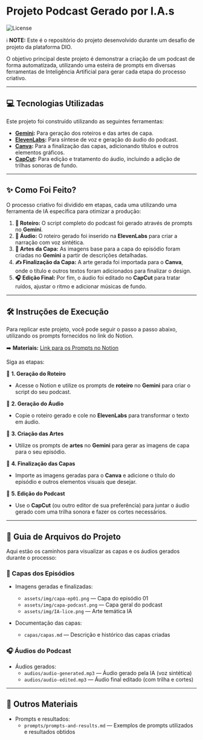 # Projeto Podcast Gerado por I.A.s

![License](https://img.shields.io/badge/license-MIT-blue.svg)

ℹ️ **NOTE:** Este é o repositório do projeto desenvolvido durante um desafio de projeto da plataforma DIO.

O objetivo principal deste projeto é demonstrar a criação de um podcast de forma automatizada, utilizando uma esteira de prompts em diversas ferramentas de Inteligência Artificial para gerar cada etapa do processo criativo.

---

## 💻 Tecnologias Utilizadas

Este projeto foi construído utilizando as seguintes ferramentas:

* **[Gemini](https://gemini.google.com/):** Para geração dos roteiros e das artes de capa.
* **[ElevenLabs](https://elevenlabs.io/):** Para síntese de voz e geração do áudio do podcast.
* **[Canva](https://www.canva.com/):** Para a finalização das capas, adicionando títulos e outros elementos gráficos.
* **[CapCut](https://www.capcut.com/):** Para edição e tratamento do áudio, incluindo a adição de trilhas sonoras de fundo.

---

## ✨ Como Foi Feito?

O processo criativo foi dividido em etapas, cada uma utilizando uma ferramenta de IA específica para otimizar a produção:

1.  **📄 Roteiro:** O script completo do podcast foi gerado através de prompts no **Gemini**.
2.  **🎤 Áudio:** O roteiro gerado foi inserido na **ElevenLabs** para criar a narração com voz sintética.
3.  **🎨 Artes da Capa:** As imagens base para a capa do episódio foram criadas no **Gemini** a partir de descrições detalhadas.
4.  **✍️ Finalização da Capa:** A arte gerada foi importada para o **Canva**, onde o título e outros textos foram adicionados para finalizar o design.
5.  **🎧 Edição Final:** Por fim, o áudio foi editado no **CapCut** para tratar ruídos, ajustar o ritmo e adicionar músicas de fundo.

---

## 🛠️ Instruções de Execução

Para replicar este projeto, você pode seguir o passo a passo abaixo, utilizando os prompts fornecidos no link do Notion.

➡️ **Materiais:** [Link para os Prompts no Notion](SEU_LINK_AQUI)

Siga as etapas:

🤖 **1. Geração do Roteiro**
* Acesse o Notion e utilize os prompts de **roteiro** no **Gemini** para criar o script do seu podcast.

🤖 **2. Geração do Áudio**
* Copie o roteiro gerado e cole no **ElevenLabs** para transformar o texto em áudio.

🤖 **3. Criação das Artes**
* Utilize os prompts de **artes** no **Gemini** para gerar as imagens de capa para o seu episódio.

🤖 **4. Finalização das Capas**
* Importe as imagens geradas para o **Canva** e adicione o título do episódio e outros elementos visuais que desejar.

🤖 **5. Edição do Podcast**
* Use o **CapCut** (ou outro editor de sua preferência) para juntar o áudio gerado com uma trilha sonora e fazer os cortes necessários.

---

## 📂 Guia de Arquivos do Projeto

Aqui estão os caminhos para visualizar as capas e os áudios gerados durante o processo:

### 🎨 Capas dos Episódios

- Imagens geradas e finalizadas:
	- `assets/img/capa-ep01.png` — Capa do episódio 01
	- `assets/img/capa-podcast.png` — Capa geral do podcast
	- `assets/img/IA-lice.png` — Arte temática IA

- Documentação das capas:
	- `capas/capas.md` — Descrição e histórico das capas criadas

### 🎧 Áudios do Podcast

- Áudios gerados:
	- `audios/audio-generated.mp3` — Áudio gerado pela IA (voz sintética)
	- `audios/audio-edited.mp3` — Áudio final editado (com trilha e cortes)

---

## 📑 Outros Materiais

- Prompts e resultados:
	- `prompts/prompts-and-results.md` — Exemplos de prompts utilizados e resultados obtidos